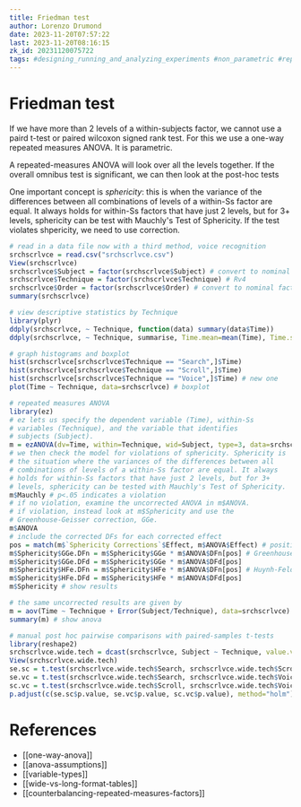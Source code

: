```yaml
---
title: Friedman test
author: Lorenzo Drumond
date: 2023-11-20T07:57:22
last: 2023-11-20T08:16:15
zk_id: 20231120075722
tags: #designing_running_and_analyzing_experiments #non_parametric #repeated_measures #week6 #friedman #experiment #rlang #theory #within_subjects #design #statistics #anova #coursera #sphericity #test #one_way_repeated_measures
---
```



# Friedman test
If we have more than 2 levels of a within-subjects factor, we cannot use a paird t-test or paired wilcoxon signed rank test. For this we use a one-way repeated measures ANOVA. It is parametric.

A repeated-measures ANOVA will look over all the levels together. If the overall omnibus test is significant, we can then look at the post-hoc tests

One important concept is _sphericity_: this is when the variance of the differences between all combinations of levels of a within-Ss factor are equal. It always holds for within-Ss factors that have just 2 levels, but for 3+ levels, sphericity can be test with Mauchly's Test of Sphericity. If the test violates shpericity, we need to use correction.

```R
# read in a data file now with a third method, voice recognition
srchscrlvce = read.csv("srchscrlvce.csv")
View(srchscrlvce)
srchscrlvce$Subject = factor(srchscrlvce$Subject) # convert to nominal factor
srchscrlvce$Technique = factor(srchscrlvce$Technique) # Rv4
srchscrlvce$Order = factor(srchscrlvce$Order) # convert to nominal factor
summary(srchscrlvce)

# view descriptive statistics by Technique
library(plyr)
ddply(srchscrlvce, ~ Technique, function(data) summary(data$Time))
ddply(srchscrlvce, ~ Technique, summarise, Time.mean=mean(Time), Time.sd=sd(Time))

# graph histograms and boxplot
hist(srchscrlvce[srchscrlvce$Technique == "Search",]$Time)
hist(srchscrlvce[srchscrlvce$Technique == "Scroll",]$Time)
hist(srchscrlvce[srchscrlvce$Technique == "Voice",]$Time) # new one
plot(Time ~ Technique, data=srchscrlvce) # boxplot

# repeated measures ANOVA
library(ez)
# ez lets us specify the dependent variable (Time), within-Ss
# variables (Technique), and the variable that identifies
# subjects (Subject).
m = ezANOVA(dv=Time, within=Technique, wid=Subject, type=3, data=srchscrlvce)
# we then check the model for violations of sphericity. Sphericity is
# the situation where the variances of the differences between all
# combinations of levels of a within-Ss factor are equal. It always
# holds for within-Ss factors that have just 2 levels, but for 3+
# levels, sphericity can be tested with Mauchly's Test of Sphericity.
m$Mauchly # p<.05 indicates a violation
# if no violation, examine the uncorrected ANOVA in m$ANOVA.
# if violation, instead look at m$Sphericity and use the
# Greenhouse-Geisser correction, GGe.
m$ANOVA
# include the corrected DFs for each corrected effect
pos = match(m$`Sphericity Corrections`$Effect, m$ANOVA$Effect) # positions of within-Ss efx in m$ANOVA
m$Sphericity$GGe.DFn = m$Sphericity$GGe * m$ANOVA$DFn[pos] # Greenhouse-Geisser
m$Sphericity$GGe.DFd = m$Sphericity$GGe * m$ANOVA$DFd[pos]
m$Sphericity$HFe.DFn = m$Sphericity$HFe * m$ANOVA$DFn[pos] # Huynh-Feldt
m$Sphericity$HFe.DFd = m$Sphericity$HFe * m$ANOVA$DFd[pos]
m$Sphericity # show results

# the same uncorrected results are given by
m = aov(Time ~ Technique + Error(Subject/Technique), data=srchscrlvce) # fit model
summary(m) # show anova

# manual post hoc pairwise comparisons with paired-samples t-tests
library(reshape2)
srchscrlvce.wide.tech = dcast(srchscrlvce, Subject ~ Technique, value.var="Time") # go wide
View(srchscrlvce.wide.tech)
se.sc = t.test(srchscrlvce.wide.tech$Search, srchscrlvce.wide.tech$Scroll, paired=TRUE)
se.vc = t.test(srchscrlvce.wide.tech$Search, srchscrlvce.wide.tech$Voice, paired=TRUE)
sc.vc = t.test(srchscrlvce.wide.tech$Scroll, srchscrlvce.wide.tech$Voice, paired=TRUE)
p.adjust(c(se.sc$p.value, se.vc$p.value, sc.vc$p.value), method="holm")
```

# References
- [[one-way-anova]]
- [[anova-assumptions]]
- [[variable-types]]
- [[wide-vs-long-format-tables]]
- [[counterbalancing-repeated-measures-factors]]
